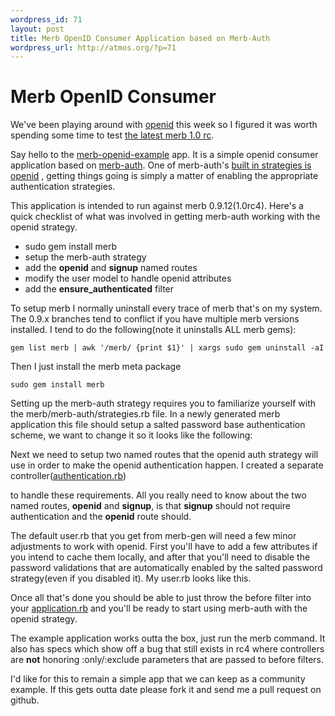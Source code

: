 ```yaml
--- 
wordpress_id: 71
layout: post
title: Merb OpenID Consumer Application based on Merb-Auth
wordpress_url: http://atmos.org/?p=71
---
```


Merb OpenID Consumer
====================

We've been playing around with [openid](http://openid.net/) this week so I figured it was worth spending some time to test
[the latest merb 1.0 rc](http://merbist.com/2008/10/29/yet-another-rc-release-merb-10-rc3/).

Say hello to the [merb-openid-example](http://github.com/atmos/merb-openid-example/tree/master)
app.  It is a simple openid consumer application based on [merb-auth](http://github.com/wycats/merb/tree/master/merb-auth).  One
of merb-auth's [built in strategies is openid](http://github.com/wycats/merb/tree/master/merb-auth/merb-auth-more/lib/merb-auth-more/strategies/basic/openid.rb#L10)
, getting things going is simply a matter of enabling the appropriate
authentication strategies.

This application is intended to run against merb 0.9.12(1.0rc4).  Here's a
quick checklist of what was involved in getting merb-auth working with the
openid strategy.

* sudo gem install merb
* setup the merb-auth strategy
* add the **openid** and **signup** named routes
* modify the user model to handle openid attributes
* add the **ensure_authenticated** filter

To setup merb I normally uninstall every trace of merb that's on my system.
The 0.9.x branches tend to conflict if you have multiple merb versions
installed.  I tend to do the following(note it uninstalls ALL merb gems):

`gem list merb | awk '/merb/ {print $1}' | xargs sudo gem uninstall -aI`

Then I just install the merb meta package

`sudo gem install merb`

Setting up the merb-auth strategy requires you to familiarize yourself with the
merb/merb-auth/strategies.rb file.  In a newly generated merb application this
file should setup a salted password base authentication scheme, we want to
change it so it looks like the following:

<script src="http://gist.github.com/21213.js">
</script>

Next we need to setup two named routes that the openid auth strategy will use
in order to make the openid authentication happen.  I created a separate
controller([authentication.rb](http://github.com/atmos/merb-openid-example/tree/master/app/controllers/authentication.rb))

to handle these requirements.  All you really need to know about the two named
routes, **openid** and **signup**, is that **signup** should not require
authentication and the **openid** route should.

The default user.rb that you get from merb-gen will need a few minor
adjustments to work with openid.  First you'll have to add a few attributes if
you intend to cache them locally, and after that you'll need to disable the
password validations that are automatically enabled by the salted password
strategy(even if you disabled it).  My user.rb looks like this.

<script src="http://gist.github.com/21218.js">
</script>

Once all that's done you should be able to just throw the before filter into
your [application.rb](http://github.com/atmos/merb-openid-example/tree/master/app/controllers/application.rb)
and you'll be ready to start using merb-auth with the openid strategy.

The example application works outta the box, just run the merb command.  It
also has specs which show off a bug that still exists in rc4 where controllers
are **not** honoring :only/:exclude parameters that are passed to
before filters.

I'd like for this to remain a simple app that we can keep as a community
example.  If this gets outta date please fork it and send me a pull request on
github.
